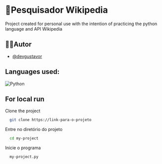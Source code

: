 
# 🔎Pesquisador Wikipedia

Project created for personal use with the intention of practicing the python language and API Wikipedia


## 👨‍💻Autor

- [@devgustavor](https://github.com/devGustavoR)

## Languages used:
![Python](https://img.shields.io/badge/Python-14354C?style=for-the-badge&logo=python&logoColor=white)&nbsp;


## For local run

Clone the project

```bash
  git clone https://link-para-o-projeto
```

Entre no diretório do projeto

```bash
  cd my-project
```

Inicie o programa

```bash
  my-project.py
```

